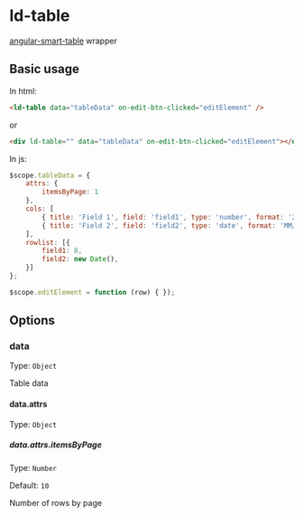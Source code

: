 # ld-table
[angular-smart-table](https://github.com/lorenzofox3/Smart-Table.git) wrapper

## Basic usage

In html:

```html
<ld-table data="tableData" on-edit-btn-clicked="editElement" />
```
or

```html
<div ld-table="" data="tableData" on-edit-btn-clicked="editElement"></div>
```

In js:

```js
$scope.tableData = {
    attrs: {
        itemsByPage: 1
    },
    cols: [
        { title: 'Field 1', field: 'field1', type: 'number', format: '2' },
        { title: 'Field 2', field: 'field2', type: 'date', format: 'MM/dd/yyyy' }
    ],
    rowlist: [{
        field1: 8,
        field2: new Date(),
    }]
};

$scope.editElement = function (row) { });
```

## Options

### data

Type: `Object`

Table data

#### data.attrs

Type: `Object`

##### data.attrs.itemsByPage

Type: `Number`

Default: `10`

Number of rows by page
